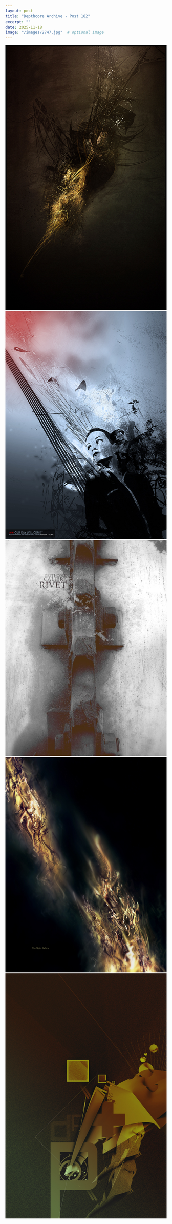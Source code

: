 ```yaml
---
layout: post
title: "Depthcore Archive - Post 182"
excerpt: ""
date: 2025-11-18
image: "/images/2747.jpg"  # optional image
---
```


<img src="/images/2747.jpg">
<img src="/images/2748.jpg" alt="2748.jpg"/>
<img src="/images/2749.jpg" alt="2749.jpg"/>
<img src="/images/2750.jpg" alt="2750.jpg"/>
<img src="/images/2751.jpg" alt="2751.jpg"/>
